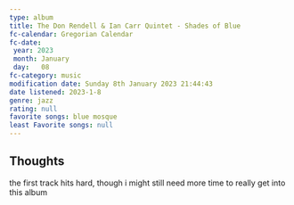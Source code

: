 ```yaml
---
type: album 
title: The Don Rendell & Ian Carr Quintet - Shades of Blue
fc-calendar: Gregorian Calendar
fc-date: 
 year: 2023
 month: January
 day:   08
fc-category: music
modification date: Sunday 8th January 2023 21:44:43
date listened: 2023-1-8 
genre: jazz
rating: null
favorite songs: blue mosque
least Favorite songs: null
---
```

## Thoughts

the first track hits hard, though i might still need more time to really get into this album